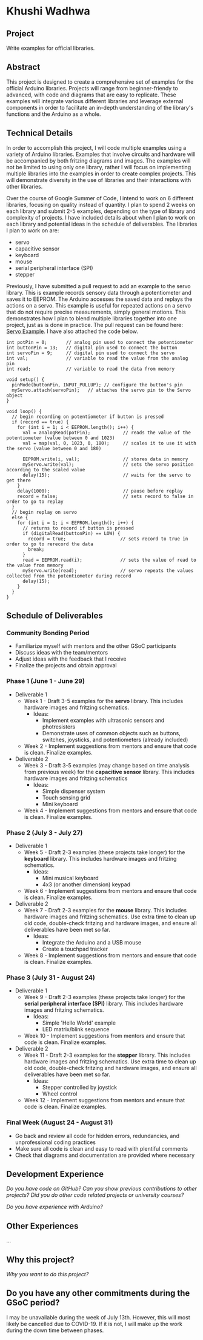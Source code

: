 #  Khushi Wadhwa 

## Project

Write examples for official libraries.

## Abstract

This project is designed to create a comprehensive set of examples for the official Arduino libraries. Projects will range from beginner-friendy to advanced, with code and diagrams that are easy to replicate. These examples will integrate various different libraries and leverage external components in order to facilitate an in-depth understanding of the library's functions and the Arduino as a whole.

## Technical Details

In order to accomplish this project, I will code multiple examples using a variety of Arduino libraries. Examples that involve circuits and hardware will be accompanied by both fritzing diagrams and images. The examples will not be limited to using only one library, rather I will focus on implementing multiple libraries into the examples in order to create complex projects. This will demonstrate diversity in the use of libraries and their interactions with other libraries.

Over the course of Google Summer of Code, I intend to work on 6 different libraries, focusing on quality instead of quantity. I plan to spend 2 weeks on each library and submit 2-5 examples, depending on the type of library and complexity of projects. I have included details about when I plan to work on each library and potential ideas in the schedule of deliverables. The libraries I plan to work on are:
* servo
* capacitive sensor
* keyboard
* mouse
* serial peripheral interface (SPI)
* stepper

Previously, I have submitted a pull request to add an example to the servo library. This is example records sensory data through a potentiometer and saves it to EEPROM. The Arduino accesses the saved data and replays the actions on a servo. This example is useful for repeated actions on a servo that do not require precise measurements, simply general motions. This demonstrates how I plan to blend multiple libraries together into one project, just as is done in practice. The pull request can be found here: [Servo Example](https://github.com/arduino-libraries/Servo/pull/46). I have also attached the code below.

```
int potPin = 0;       // analog pin used to connect the potentiometer
int buttonPin = 13;   // digital pin used to connect the button
int servoPin = 9;     // digital pin used to connect the servo
int val;              // variable to read the value from the analog pin
int read;             // variable to read the data from memory

void setup() {
  pinMode(buttonPin, INPUT_PULLUP); // configure the button's pin
  myServo.attach(servoPin);   // attaches the servo pin to the Servo object
}

void loop() {
  // begin recording on potentiometer if button is pressed 
  if (record == true) {
    for (int i = 1; i < EEPROM.length(); i++) {
      val = analogRead(potPin);            // reads the value of the potentiometer (value between 0 and 1023)
      val = map(val, 0, 1023, 0, 180);     // scales it to use it with the servo (value between 0 and 180)
      
      EEPROM.write(i, val);                // stores data in memory
      myServo.write(val);                  // sets the servo position according to the scaled value
      delay(15);                           // waits for the servo to get there
    }
    delay(1000);                           // pause before replay
    record = false;                        // sets record to false in order to go to replay
  }
  // begin replay on servo
  else {
    for (int i = 1; i < EEPROM.length(); i++) {
      // returns to record if button is pressed
      if (digitalRead(buttonPin) == LOW) {
        record = true;                    // sets record to true in order to go to rerecord the data
        break;                            
      }
      read = EEPROM.read(i);              // sets the value of read to the value from memory
      myServo.write(read);                // servo repeats the values collected from the potentiometer during record
      delay(15);                          
    }
  }
}
```

## Schedule of Deliverables

### **Community Bonding Period**

* Familiarize myself with mentors and the other GSoC participants 
* Discuss ideas with the team/mentors
* Adjust ideas with the feedback that I receive 
* Finalize the projects and obtain approval

### **Phase 1 (June 1 - June 29)**

* Deliverable 1
  * Week 1 - Draft 3-5 examples for the **servo** library. This includes hardware images and fritzing schematics.
    * Ideas:
      * Implement examples with ultrasonic sensors and photresisters
      * Demonstrate uses of common objects such as buttons, switches, joysticks, and potentiometers (already included)
  * Week 2 - Implement suggestions from mentors and ensure that code is clean. Finalize examples.
* Deliverable 2
  * Week 3 - Draft 3-5 examples (may change based on time analysis from previous week) for the **capacitive sensor** library. This includes hardware images and fritzing schematics
    * Ideas:
      * Simple dispenser system
      * Touch sensing grid
      * Mini keyboard
  * Week 4 - Implement suggestions from mentors and ensure that code is clean. Finalize examples.

### **Phase 2 (July 3 - July 27)**

* Deliverable 1
  * Week 5 - Draft 2-3 examples (these projects take longer) for the **keyboard** library. This includes hardware images and fritzing schematics. 
    * Ideas:
      * Mini musical keyboard
      * 4x3 (or another dimension) keypad
   * Week 6 - Implement suggestions from mentors and ensure that code is clean. Finalize examples.
* Deliverable 2
  * Week 7 - Draft 2-3 examples for the **mouse** library. This includes hardware images and fritzing schematics. Use extra time to clean up old code, double-check fritzing and hardware images, and ensure all deliverables have been met so far.
    * Ideas:
      * Integrate the Arduino and a USB mouse
      * Create a touchpad tracker
  * Week 8 - Implement suggestions from mentors and ensure that code is clean. Finalize examples.

### **Phase 3 (July 31 - August 24)**

* Deliverable 1
  * Week 9 - Draft 2-3 examples (these projects take longer) for the **serial peripheral interface (SPI)** library. This includes hardware images and fritzing schematics.
    * Ideas:
      * Simple 'Hello World' example
      * LED matrix/blink sequence
  * Week 10 - Implement suggestions from mentors and ensure that code is clean. Finalize examples.
* Deliverable 2
  * Week 11 - Draft 2-3 examples for the **stepper** library. This includes hardware images and fritzing schematics. Use extra time to clean up old code, double-check fritzing and hardware images, and ensure all deliverables have been met so far.
    * Ideas:
      * Stepper controlled by joystick
      * Wheel control
  * Week 12 - Implement suggestions from mentors and ensure that code is clean. Finalize examples.

### **Final Week (August 24 - August 31)**

* Go back and review all code for hidden errors, redundancies, and unprofessional coding practices
* Make sure all code is clean and easy to read with plentiful comments
* Check that diagrams and documentation are provided where necessary 

## Development Experience

_Do you have code on GitHub? Can you show previous contributions to other projects?
Did you do other code related projects or university courses?_

_Do you have experience with Arduino?_

## Other Experiences

...


## Why this project?

_Why you want to do this project?_

## Do you have any other commitments during the GSoC period?

I may be unavailable during the week of July 13th. However, this will most likely be cancelled due to COVID-19. If it is not, I will make up the work during the down time between phases.

